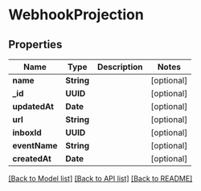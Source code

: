 # WebhookProjection

## Properties
Name | Type | Description | Notes
------------ | ------------- | ------------- | -------------
**name** | **String** |  | [optional] 
**_id** | **UUID** |  | [optional] 
**updatedAt** | **Date** |  | [optional] 
**url** | **String** |  | [optional] 
**inboxId** | **UUID** |  | [optional] 
**eventName** | **String** |  | [optional] 
**createdAt** | **Date** |  | [optional] 

[[Back to Model list]](../README#documentation-for-models) [[Back to API list]](../README#documentation-for-api-endpoints) [[Back to README]](../README)


